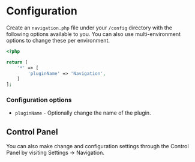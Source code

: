 # Configuration

Create an `navigation.php` file under your `/config` directory with the following options available to you. You can also use multi-environment options to change these per environment.

```php
<?php

return [
    '*' => [
        'pluginName' => 'Navigation',
    ]
];
```

### Configuration options

- `pluginName` - Optionally change the name of the plugin.

## Control Panel

You can also make change and configuration settings through the Control Panel by visiting Settings → Navigation.
